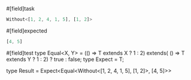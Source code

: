 #[field]task
```ts
Without<[1, 2, 4, 1, 5], [1, 2]>
```

#[field]expected
```ts
[4, 5]
```

#[field]test
type Equal<X, Y> = (<T>() => T extends X ? 1 : 2) extends(
    <T>() => T extends Y ? 1 : 2) ? true : false;
type Expect<T extends true> = T;

type Result = Expect<Equal<Without<[1, 2, 4, 1, 5], [1, 2]>, [4, 5]>>